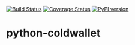[![Build Status](https://travis-ci.org/Anthchirp/python-coldwallet.svg?branch=master)](https://travis-ci.org/Anthchirp/python-coldwallet)
[![Coverage Status](https://coveralls.io/repos/github/Anthchirp/python-coldwallet/badge.svg?branch=master)](https://coveralls.io/github/Anthchirp/python-coldwallet?branch=master)
[![PyPI version](https://img.shields.io/pypi/v/coldwallet.svg)](https://pypi.python.org/pypi/coldwallet)

# python-coldwallet
